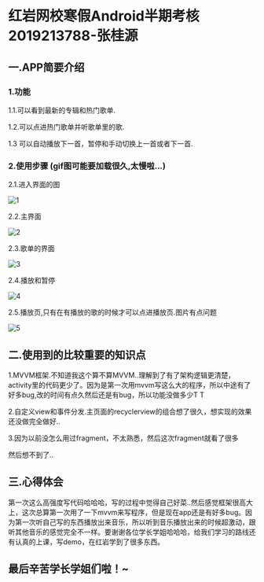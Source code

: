 # 红岩网校寒假Android半期考核2019213788-张桂源

## 一.APP简要介绍
### 1.功能
1.1.可以看到最新的专辑和热门歌单.

1.2.可以点进热门歌单并听歌单里的歌.

1.3 可以自动播放下一首，暂停和手动切换上一首或者下一首.

### 2.使用步骤 (gif图可能要加载很久,太慢啦...)
2.1.进入界面的图

![1](https://github.com/zzz6332/RedrockExam/blob/master/Pic/1.gif)

2.2.主界面

![2](https://github.com/zzz6332/RedrockExam/blob/master/Pic/2.gif)

2.3.歌单的界面

![3](https://github.com/zzz6332/RedrockExam/blob/master/Pic/3.gif)

2.4.播放和暂停

![4](https://github.com/zzz6332/RedrockExam/blob/master/Pic/4.gif)

2.5.播放页,只有在有播放的歌的时候才可以点进播放页.图片有点问题

![5](https://github.com/zzz6332/RedrockExam/blob/master/Pic/5.gif)

## 二.使用到的比较重要的知识点
1.MVVM框架.不知道我这个算不算MVVM..理解到了有了架构逻辑更清楚，activity里的代码更少了。因为是第一次用mvvm写这么大的程序，所以中途有了好多bug,改的时间有点久然后还是有bug，所以功能没做多少T T

2.自定义view和事件分发.主页面的recyclerview的组合想了很久，想实现的效果还没做完全做好..

3.因为以前没怎么用过fragment，不太熟悉，然后这次fragment就看了很多

然后想不到了..

## 三.心得体会
第一次这么高强度写代码哈哈哈，写的过程中觉得自己好菜..然后感觉框架很高大上，这次总算第一次用了一下mvvm来写程序，但是现在app还是有好多bug。因为第一次听自己写的东西播放出来音乐，所以听到音乐播放出来的时候超激动，跟听其他音乐的感觉完全不一样。要谢谢各位学长学姐哈哈哈，给我们学习的路线还有认真的上课，写demo，在红岩学到了很多东西。

## 最后辛苦学长学姐们啦！~
